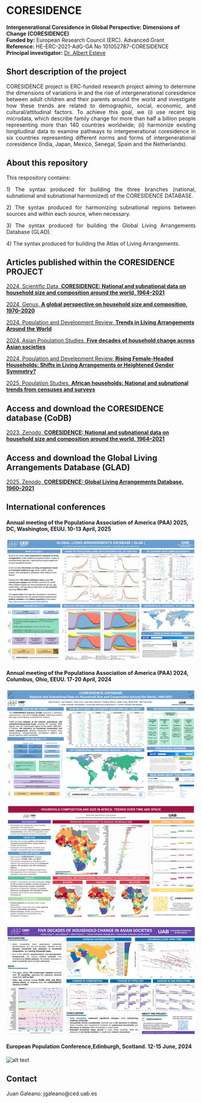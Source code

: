 # CORESIDENCE 

**Intergenerational Coresidence in Global Perspective: Dimensions of Change (CORESIDENCE)**      
**Funded by:** European Research Council (ERC). Advanced Grant      
**Reference:** HE-ERC-2021-AdG-GA No 101052787-CORESIDENCE      
**Principal investigator:** [Dr. Albert Esteve](https://ced.cat/directori/albert-esteve-palos/)

## Short description of the project

<p align="justify"> CORESIDENCE project is ERC-funded research project aiming to determine the dimensions of variations in and the rise of intergenerational coresidence between
adult children and their parents around the world and investigate how these trends are related to demographic, social, economic, and cultural/attitudinal factors.
To achieve this goal, we (i) use recent big microdata, which describe family change for more than half a billion people representing more than 140 countries 
worldwide; (ii) harmonize existing longitudinal data to examine pathways to intergenerational coresidence in six countries representing different norms and forms 
of intergenerational coresidence (India, Japan, Mexico, Senegal, Spain and the Netherlands).</p>

## About this repository

<p align="justify"> This respository contains: </p>

 <p align="justify"> 1) The syntax produced for building the three branches (national, subnational and subnational harmonized) of the CORESIDENCE DATABASE.</p>

 <p align="justify"> 2) The syntax produced for harmonizing subnational regions between sources and within each source, when necessary.</p>

 <p align="justify"> 3) The syntax produced for building the Global Living Arrangements Database (GLAD).</p>     

  <p align="justify"> 4) The syntax produced for building the Atlas of Living Arrangements.</p>

## Articles published within the CORESIDENCE PROJECT 

[2024, Scientific Data, **CORESIDENCE: National and subnational data on household size and composition around the world, 1964–2021**](https://www.nature.com/articles/s41597-024-02964-3)      

[2024, Genus, **A global perspective on household size and composition, 1970–2020**](https://genus.springeropen.com/articles/10.1186/s41118-024-00211-6)     

[2024, Population and Development Review, **Trends in Living Arrangements Around the World**](https://onlinelibrary.wiley.com/doi/10.1111/padr.12603) 

[2024, Asian Population Studies, **Five decades of household change across Asian societies**](https://www.tandfonline.com/doi/full/10.1080/17441730.2024.2431752) 

[2024, Population and Develepment Review, **Rising Female-Headed Households: Shifts in Living Arrangements or Heightened Gender Symmetry?**](https://onlinelibrary.wiley.com/doi/10.1111/padr.12692) 

[2025, Population Studies, **African households: National and subnational trends from censuses and surveys**](https://www.tandfonline.com/doi/full/10.1080/00324728.2024.2427580?scroll=top&needAccess=true) 




## Access and download the CORESIDENCE database (CoDB)

[2023, Zenodo, **CORESIDENCE: National and subnational data on household size and composition around the world, 1964–2021**](https://zenodo.org/records/8142652)        

## Access and download the Global Living Arrangements Database (GLAD)

[2025, Zenodo, **CORESIDENCE: Global Living Arrangements Database, 1960–2021**](https://zenodo.org/records/15038210) 

## International conferences    

#### Annual meeting of the Populationa Association of America (PAA) 2025, DC, Washington, EEUU. 10-13 April, 2025
![alt text](https://github.com/JuanGaleano/CORESIDENCE/blob/main/PAA_2025_POSTER_JUAN_GALEANO.PNG)     

#### Annual meeting of the Populationa Association of America (PAA) 2024, Columbus, Ohio, EEUU. 17-20 April, 2024
![alt text](https://github.com/JuanGaleano/CORESIDENCE/blob/main/CORESIDENCE.png)     

![alt text](https://github.com/JuanGaleano/CORESIDENCE/blob/main/PAA_POSTER_MARIA.png)      
      
![alt text](https://github.com/JuanGaleano/CORESIDENCE/blob/main/PAAposter_huifen.png)

#### European Population Conference,Edinburgh, Scotland. 12-15 June, 2024
![alt text](https://github.com/JuanGaleano/CORESIDENCE/blob/main/EPC_2024_headship_RITA.jpg)

## Contact
 
 <p align="justify"> Juan Galeano: jgaleano@ced.uab.es </p>
 
